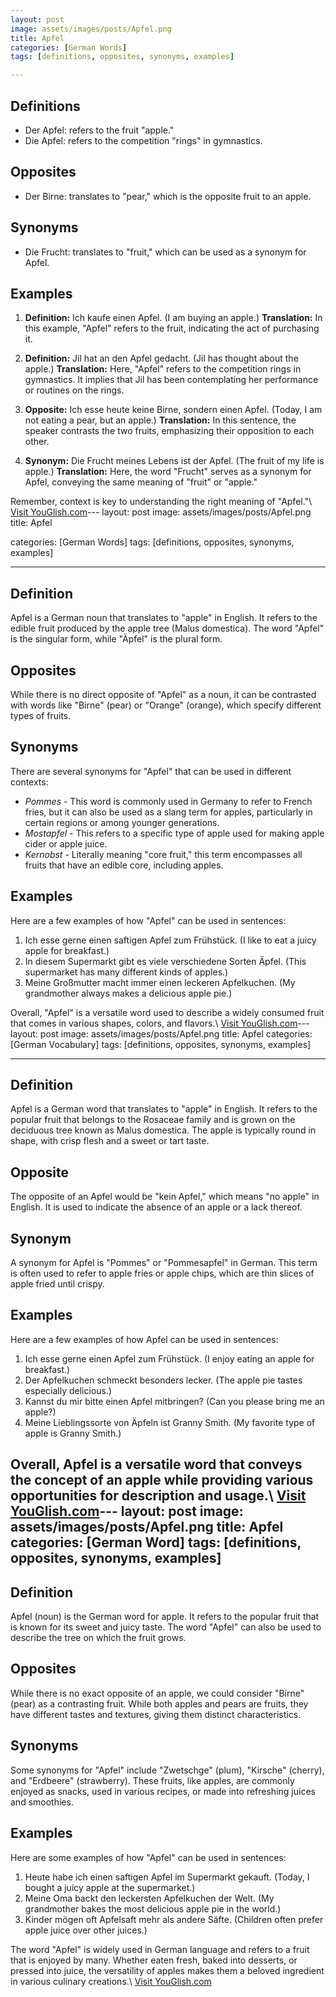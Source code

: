 ```yaml
---
layout: post
image: assets/images/posts/Apfel.png
title: Apfel
categories: [German Words]
tags: [definitions, opposites, synonyms, examples]

---
```


## Definitions

- Der Apfel: refers to the fruit "apple."
- Die Apfel: refers to the competition "rings" in gymnastics.

## Opposites

- Der Birne: translates to "pear," which is the opposite fruit to an apple.

## Synonyms

- Die Frucht: translates to "fruit," which can be used as a synonym for Apfel.

## Examples

1. **Definition:** Ich kaufe einen Apfel. (I am buying an apple.)
   **Translation:** In this example, "Apfel" refers to the fruit, indicating the act of purchasing it.

2. **Definition:** Jil hat an den Apfel gedacht. (Jil has thought about the apple.)
   **Translation:** Here, "Apfel" refers to the competition rings in gymnastics. It implies that Jil has been contemplating her performance or routines on the rings.

3. **Opposite:** Ich esse heute keine Birne, sondern einen Apfel. (Today, I am not eating a pear, but an apple.)
   **Translation:** In this sentence, the speaker contrasts the two fruits, emphasizing their opposition to each other.

4. **Synonym:** Die Frucht meines Lebens ist der Apfel. (The fruit of my life is apple.)
   **Translation:** Here, the word "Frucht" serves as a synonym for Apfel, conveying the same meaning of "fruit" or "apple."

Remember, context is key to understanding the right meaning of "Apfel."\ <a id="yg-widget-0" class="youglish-widget" data-query="Apfel" data-lang="german" data-components="8412" data-auto-start="0" data-bkg-color="theme_light" data-title="How%20to%20pronounce%20Apfel%20in%20German"  rel="nofollow" href="https://youglish.com">Visit YouGlish.com</a><script async src="https://youglish.com/public/emb/widget.js" charset="utf-8"></script>---
layout: post
image: assets/images/posts/Apfel.png
title: Apfel

categories: [German Words]
tags: [definitions, opposites, synonyms, examples]

---

## Definition

Apfel is a German noun that translates to "apple" in English. It refers to the edible fruit produced by the apple tree (Malus domestica). The word "Apfel" is the singular form, while "Äpfel" is the plural form.

## Opposites

While there is no direct opposite of "Apfel" as a noun, it can be contrasted with words like "Birne" (pear) or "Orange" (orange), which specify different types of fruits.

## Synonyms

There are several synonyms for "Apfel" that can be used in different contexts:

- *Pommes* - This word is commonly used in Germany to refer to French fries, but it can also be used as a slang term for apples, particularly in certain regions or among younger generations.
- *Mostapfel* - This refers to a specific type of apple used for making apple cider or apple juice.
- *Kernobst* - Literally meaning "core fruit," this term encompasses all fruits that have an edible core, including apples.

## Examples

Here are a few examples of how "Apfel" can be used in sentences:

1. Ich esse gerne einen saftigen Apfel zum Frühstück. (I like to eat a juicy apple for breakfast.)
2. In diesem Supermarkt gibt es viele verschiedene Sorten Äpfel. (This supermarket has many different kinds of apples.)
3. Meine Großmutter macht immer einen leckeren Apfelkuchen. (My grandmother always makes a delicious apple pie.)

Overall, "Apfel" is a versatile word used to describe a widely consumed fruit that comes in various shapes, colors, and flavors.\ <a id="yg-widget-0" class="youglish-widget" data-query="Apfel" data-lang="german" data-components="8412" data-auto-start="0" data-bkg-color="theme_light" data-title="How%20to%20pronounce%20Apfel%20in%20German"  rel="nofollow" href="https://youglish.com">Visit YouGlish.com</a><script async src="https://youglish.com/public/emb/widget.js" charset="utf-8"></script>---
layout: post
image: assets/images/posts/Apfel.png
title: Apfel
categories: [German Vocabulary]
tags: [definitions, opposites, synonyms, examples]

---

## Definition

Apfel is a German word that translates to "apple" in English. It refers to the popular fruit that belongs to the Rosaceae family and is grown on the deciduous tree known as Malus domestica. The apple is typically round in shape, with crisp flesh and a sweet or tart taste.

## Opposite

The opposite of an Apfel would be "kein Apfel," which means "no apple" in English. It is used to indicate the absence of an apple or a lack thereof.

## Synonym

A synonym for Apfel is "Pommes" or "Pommesapfel" in German. This term is often used to refer to apple fries or apple chips, which are thin slices of apple fried until crispy.

## Examples

Here are a few examples of how Apfel can be used in sentences:

1. Ich esse gerne einen Apfel zum Frühstück. (I enjoy eating an apple for breakfast.)
2. Der Apfelkuchen schmeckt besonders lecker. (The apple pie tastes especially delicious.)
3. Kannst du mir bitte einen Apfel mitbringen? (Can you please bring me an apple?)
4. Meine Lieblingssorte von Äpfeln ist Granny Smith. (My favorite type of apple is Granny Smith.)

Overall, Apfel is a versatile word that conveys the concept of an apple while providing various opportunities for description and usage.\ <a id="yg-widget-0" class="youglish-widget" data-query="Apfel" data-lang="german" data-components="8412" data-auto-start="0" data-bkg-color="theme_light" data-title="How%20to%20pronounce%20Apfel%20in%20German"  rel="nofollow" href="https://youglish.com">Visit YouGlish.com</a><script async src="https://youglish.com/public/emb/widget.js" charset="utf-8"></script>---
layout: post
image: assets/images/posts/Apfel.png
title: Apfel
categories: [German Word]
tags: [definitions, opposites, synonyms, examples]
---

## Definition
Apfel (noun) is the German word for apple. It refers to the popular fruit that is known for its sweet and juicy taste. The word "Apfel" can also be used to describe the tree on which the fruit grows.

## Opposites
While there is no exact opposite of an apple, we could consider "Birne" (pear) as a contrasting fruit. While both apples and pears are fruits, they have different tastes and textures, giving them distinct characteristics.

## Synonyms
Some synonyms for "Apfel" include "Zwetschge" (plum), "Kirsche" (cherry), and "Erdbeere" (strawberry). These fruits, like apples, are commonly enjoyed as snacks, used in various recipes, or made into refreshing juices and smoothies.

## Examples
Here are some examples of how "Apfel" can be used in sentences:

1. Heute habe ich einen saftigen Apfel im Supermarkt gekauft. (Today, I bought a juicy apple at the supermarket.)
2. Meine Oma backt den leckersten Apfelkuchen der Welt. (My grandmother bakes the most delicious apple pie in the world.)
3. Kinder mögen oft Apfelsaft mehr als andere Säfte. (Children often prefer apple juice over other juices.)

The word "Apfel" is widely used in German language and refers to a fruit that is enjoyed by many. Whether eaten fresh, baked into desserts, or pressed into juice, the versatility of apples makes them a beloved ingredient in various culinary creations.\ <a id="yg-widget-0" class="youglish-widget" data-query="Apfel" data-lang="german" data-components="8412" data-auto-start="0" data-bkg-color="theme_light" data-title="How%20to%20pronounce%20Apfel%20in%20German"  rel="nofollow" href="https://youglish.com">Visit YouGlish.com</a><script async src="https://youglish.com/public/emb/widget.js" charset="utf-8"></script>